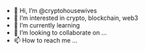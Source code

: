 - 👋 Hi, I’m @cryptohousewives
- 👀 I’m interested in crypto, blockchain, web3
- 🌱 I’m currently learning 
- 💞️ I’m looking to collaborate on ...
- 📫 How to reach me ...

<!---
irenehk/irenehk is a ✨ special ✨ repository because its `README.md` (this file) appears on your GitHub profile.
You can click the Preview link to take a look at your changes.
--->
